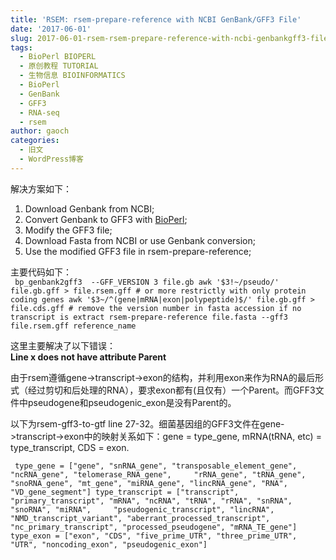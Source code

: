 ```yaml
---
title: 'RSEM: rsem-prepare-reference with NCBI GenBank/GFF3 File'
date: '2017-06-01'
slug: 2017-06-01-rsem-rsem-prepare-reference-with-ncbi-genbankgff3-file
tags:
  - BioPerl BIOPERL
  - 原创教程 TUTORIAL
  - 生物信息 BIOINFORMATICS
  - BioPerl
  - GenBank
  - GFF3
  - RNA-seq
  - rsem
author: gaoch
categories:
  - 旧文
  - WordPress博客
---
```



解决方案如下：

1.  Download Genbank from NCBI;
2.  Convert Genbank to GFF3 with
    [BioPerl](http://bio-spring.top/reinstall-bioperl/);
3.  Modify the GFF3 file;
4.  Download Fasta from NCBI or use Genbank conversion;
5.  Use the modified GFF3 file in rsem-prepare-reference;

主要代码如下：  
` bp_genbank2gff3  --GFF_VERSION 3 file.gb awk '$3!~/pseudo/' file.gb.gff > file.rsem.gff # or more restrictly with only protein coding genes awk '$3~/^(gene|mRNA|exon|polypeptide)$/' file.gb.gff > file.cds.gff # remove the version number in fasta accession if no transcript is extract rsem-prepare-reference file.fasta --gff3 file.rsem.gff reference_name`

这里主要解决了以下错误：  
**Line x does not have attribute Parent**

由于rsem遵循gene-&gt;transcript-&gt;exon的结构，并利用exon来作为RNA的最后形式（经过剪切和后处理的RNA），要求exon都有(且仅有）一个Parent。而GFF3文件中pseudogene和pseudogenic\_exon是没有Parent的。

以下为rsem-gff3-to-gtf line
27-32。细菌基因组的GFF3文件在gene-&gt;transcript-&gt;exon中的映射关系如下：gene
= type\_gene, mRNA(tRNA, etc) = type\_transcript, CDS = exon.

` type_gene = ["gene", "snRNA_gene", "transposable_element_gene", "ncRNA_gene", "telomerase_RNA_gene",     "rRNA_gene", "tRNA_gene", "snoRNA_gene", "mt_gene", "miRNA_gene", "lincRNA_gene", "RNA", "VD_gene_segment"] type_transcript = ["transcript", "primary_transcript", "mRNA", "ncRNA", "tRNA", "rRNA", "snRNA", "snoRNA", "miRNA",     "pseudogenic_transcript", "lincRNA", "NMD_transcript_variant", "aberrant_processed_transcript",     "nc_primary_transcript", "processed_pseudogene", "mRNA_TE_gene"] type_exon = ["exon", "CDS", "five_prime_UTR", "three_prime_UTR", "UTR", "noncoding_exon", "pseudogenic_exon"]`

